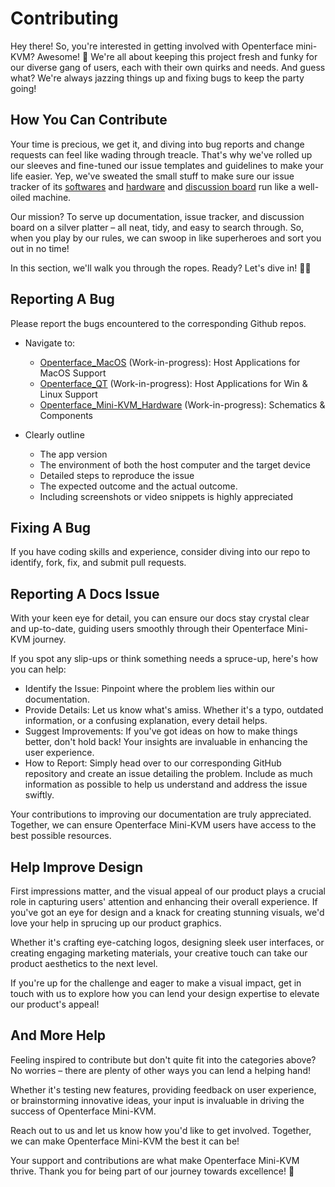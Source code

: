 # Contributing

Hey there! So, you're interested in getting involved with Openterface mini-KVM? Awesome! 🚀 We're all about keeping this project fresh and funky for our diverse gang of users, each with their own quirks and needs. And guess what? We're always jazzing things up and fixing bugs to keep the party going!

## How You Can Contribute

Your time is precious, we get it, and diving into bug reports and change requests can feel like wading through treacle. That's why we've rolled up our sleeves and fine-tuned our issue templates and guidelines to make your life easier. Yep, we've sweated the small stuff to make sure our issue tracker of its [softwares](/quick-start/#install-host-application) and [hardware](https://github.com/TechxArtisan/Openterface_Mini-KVM_Hardware) and [discussion board](https://github.com/TechxArtisanStudio/Openterface/discussions) run like a well-oiled machine.

Our mission? To serve up documentation, issue tracker, and discussion board on a silver platter – all neat, tidy, and easy to search through. So, when you play by our rules, we can swoop in like superheroes and sort you out in no time!

In this section, we'll walk you through the ropes. Ready? Let's dive in! 🏊‍♂️

## Reporting A Bug

Please report the bugs encountered to the corresponding Github repos.

- Navigate to: 
    - [Openterface_MacOS](https://github.com/TechxArtisan/Openterface_MacOS) (Work-in-progress): Host Applications for MacOS Support
    - [Openterface_QT](https://github.com/TechxArtisan/Openterface_QT) (Work-in-progress): Host Applications for Win & Linux Support
    - [Openterface_Mini-KVM_Hardware](https://github.com/TechxArtisan/Openterface_Mini-KVM_Hardware
    ) (Work-in-progress): Schematics & Components

- Clearly outline
    - The app version
    - The environment of both the host computer and the target device
    - Detailed steps to reproduce the issue
    - The expected outcome and the actual outcome. 
    - Including screenshots or video snippets is highly appreciated

## Fixing A Bug
If you have coding skills and experience, consider diving into our repo to identify, fork, fix, and submit pull requests.

## Reporting A Docs Issue

With your keen eye for detail, you can ensure our docs stay crystal clear and up-to-date, guiding users smoothly through their Openterface Mini-KVM journey.

If you spot any slip-ups or think something needs a spruce-up, here's how you can help:
- Identify the Issue: Pinpoint where the problem lies within our documentation.
- Provide Details: Let us know what's amiss. Whether it's a typo, outdated information, or a confusing explanation, every detail helps.
- Suggest Improvements: If you've got ideas on how to make things better, don't hold back! Your insights are invaluable in enhancing the user experience.
- How to Report: Simply head over to our corresponding GitHub repository and create an issue detailing the problem. Include as much information as possible to help us understand and address the issue swiftly.

Your contributions to improving our documentation are truly appreciated. Together, we can ensure Openterface Mini-KVM users have access to the best possible resources.

## Help Improve Design
First impressions matter, and the visual appeal of our product plays a crucial role in capturing users' attention and enhancing their overall experience. If you've got an eye for design and a knack for creating stunning visuals, we'd love your help in sprucing up our product graphics.

Whether it's crafting eye-catching logos, designing sleek user interfaces, or creating engaging marketing materials, your creative touch can take our product aesthetics to the next level.

If you're up for the challenge and eager to make a visual impact, get in touch with us to explore how you can lend your design expertise to elevate our product's appeal!

## And More Help
Feeling inspired to contribute but don't quite fit into the categories above? No worries – there are plenty of other ways you can lend a helping hand!

Whether it's testing new features, providing feedback on user experience, or brainstorming innovative ideas, your input is invaluable in driving the success of Openterface Mini-KVM.

Reach out to us and let us know how you'd like to get involved. Together, we can make Openterface Mini-KVM the best it can be!

Your support and contributions are what make Openterface Mini-KVM thrive. Thank you for being part of our journey towards excellence! 🚀